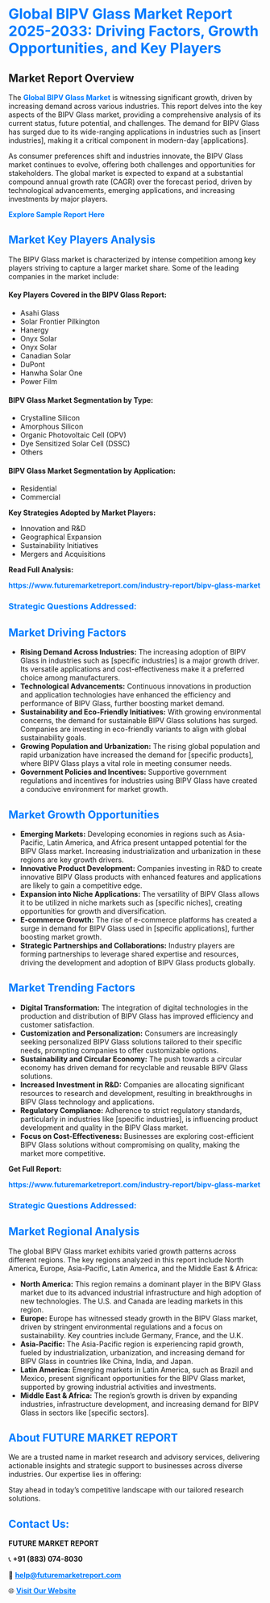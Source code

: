 <h1 style="color: #007BFF;">Global BIPV Glass Market Report 2025-2033: Driving Factors, Growth Opportunities, and Key Players</h1>

<section id="overview">
<h2>Market Report Overview</h2>
<p>The <a href="https://www.futuremarketreport.com/industry-report/bipv-glass-market" style="color: #007BFF; text-decoration: none;"><strong>Global BIPV Glass Market</strong></a> is witnessing significant growth, driven by increasing demand across various industries. This report delves into the key aspects of the BIPV Glass market, providing a comprehensive analysis of its current status, future potential, and challenges. The demand for BIPV Glass has surged due to its wide-ranging applications in industries such as [insert industries], making it a critical component in modern-day [applications].</p>
<p>As consumer preferences shift and industries innovate, the BIPV Glass market continues to evolve, offering both challenges and opportunities for stakeholders. The global market is expected to expand at a substantial compound annual growth rate (CAGR) over the forecast period, driven by technological advancements, emerging applications, and increasing investments by major players.</p>
</section>

<section id="overview">
<p><a href="https://www.futuremarketreport.com/request-sample/reportId=115077" style="color: #007BFF; text-decoration: none;"><strong>Explore Sample Report Here</strong></a></p>
</section>

<section id="key-players">
<h2 style="color: #007BFF;">Market Key Players Analysis</h2>
<p>The BIPV Glass market is characterized by intense competition among key players striving to capture a larger market share. Some of the leading companies in the market include:</p>
<h4>Key Players Covered in the BIPV Glass Report:</h4>
<ul><li>Asahi Glass</li><li>Solar Frontier Pilkington</li><li>Hanergy</li><li>Onyx Solar</li><li>Onyx Solar</li><li>Canadian Solar</li><li>DuPont</li><li>Hanwha Solar One</li><li>Power Film</li></ul>
<h4>BIPV Glass Market Segmentation by Type:</h4>
<ul><li>Crystalline Silicon</li><li>Amorphous Silicon</li><li>Organic Photovoltaic Cell (OPV)</li><li>Dye Sensitized Solar Cell (DSSC)</li><li>Others</li></ul>

<h4>BIPV Glass Market Segmentation by Application:</h4>
<ul><li>Residential</li><li>Commercial</li></ul>
<p><strong>Key Strategies Adopted by Market Players:</strong></p>
<ul>
<li>Innovation and R&D</li>
<li>Geographical Expansion</li>
<li>Sustainability Initiatives</li>
<li>Mergers and Acquisitions</li>
</ul>
</section>

<section>
<p><strong>Read Full Analysis: </strong></p><a href="https://www.futuremarketreport.com/industry-report/bipv-glass-market" style="color: #007BFF; text-decoration: none;"><strong>https://www.futuremarketreport.com/industry-report/bipv-glass-market</strong></a>
<h3 style="color: #007BFF;">Strategic Questions Addressed:</h3>
</section>

<section id="driving-factors">
<h2 style="color: #007BFF;">Market Driving Factors</h2>
<ul>
<li><strong>Rising Demand Across Industries:</strong> The increasing adoption of BIPV Glass in industries such as [specific industries] is a major growth driver. Its versatile applications and cost-effectiveness make it a preferred choice among manufacturers.</li>
<li><strong>Technological Advancements:</strong> Continuous innovations in production and application technologies have enhanced the efficiency and performance of BIPV Glass, further boosting market demand.</li>
<li><strong>Sustainability and Eco-Friendly Initiatives:</strong> With growing environmental concerns, the demand for sustainable BIPV Glass solutions has surged. Companies are investing in eco-friendly variants to align with global sustainability goals.</li>
<li><strong>Growing Population and Urbanization:</strong> The rising global population and rapid urbanization have increased the demand for [specific products], where BIPV Glass plays a vital role in meeting consumer needs.</li>
<li><strong>Government Policies and Incentives:</strong> Supportive government regulations and incentives for industries using BIPV Glass have created a conducive environment for market growth.</li>
</ul>
</section>

<section id="growth-opportunities">
<h2 style="color: #007BFF;">Market Growth Opportunities</h2>
<ul>
<li><strong>Emerging Markets:</strong> Developing economies in regions such as Asia-Pacific, Latin America, and Africa present untapped potential for the BIPV Glass market. Increasing industrialization and urbanization in these regions are key growth drivers.</li>
<li><strong>Innovative Product Development:</strong> Companies investing in R&D to create innovative BIPV Glass products with enhanced features and applications are likely to gain a competitive edge.</li>
<li><strong>Expansion into Niche Applications:</strong> The versatility of BIPV Glass allows it to be utilized in niche markets such as [specific niches], creating opportunities for growth and diversification.</li>
<li><strong>E-commerce Growth:</strong> The rise of e-commerce platforms has created a surge in demand for BIPV Glass used in [specific applications], further boosting market growth.</li>
<li><strong>Strategic Partnerships and Collaborations:</strong> Industry players are forming partnerships to leverage shared expertise and resources, driving the development and adoption of BIPV Glass products globally.</li>
</ul>
</section>

<section id="trending-factors">
<h2 style="color: #007BFF;">Market Trending Factors</h2>
<ul>
<li><strong>Digital Transformation:</strong> The integration of digital technologies in the production and distribution of BIPV Glass has improved efficiency and customer satisfaction.</li>
<li><strong>Customization and Personalization:</strong> Consumers are increasingly seeking personalized BIPV Glass solutions tailored to their specific needs, prompting companies to offer customizable options.</li>
<li><strong>Sustainability and Circular Economy:</strong> The push towards a circular economy has driven demand for recyclable and reusable BIPV Glass solutions.</li>
<li><strong>Increased Investment in R&D:</strong> Companies are allocating significant resources to research and development, resulting in breakthroughs in BIPV Glass technology and applications.</li>
<li><strong>Regulatory Compliance:</strong> Adherence to strict regulatory standards, particularly in industries like [specific industries], is influencing product development and quality in the BIPV Glass market.</li>
<li><strong>Focus on Cost-Effectiveness:</strong> Businesses are exploring cost-efficient BIPV Glass solutions without compromising on quality, making the market more competitive.</li>
</ul>
</section>

<section>
<p><strong>Get Full Report: </strong></p><a href="https://www.futuremarketreport.com/industry-report/bipv-glass-market" style="color: #007BFF; text-decoration: none;"><strong>https://www.futuremarketreport.com/industry-report/bipv-glass-market</strong></a>
<h3 style="color: #007BFF;">Strategic Questions Addressed:</h3>
</section>


<section id="regional-analysis">
<h2 style="color: #007BFF;">Market Regional Analysis</h2>
<p>The global BIPV Glass market exhibits varied growth patterns across different regions. The key regions analyzed in this report include North America, Europe, Asia-Pacific, Latin America, and the Middle East & Africa:</p>
<ul>
<li><strong>North America:</strong> This region remains a dominant player in the BIPV Glass market due to its advanced industrial infrastructure and high adoption of new technologies. The U.S. and Canada are leading markets in this region.</li>
<li><strong>Europe:</strong> Europe has witnessed steady growth in the BIPV Glass market, driven by stringent environmental regulations and a focus on sustainability. Key countries include Germany, France, and the U.K.</li>
<li><strong>Asia-Pacific:</strong> The Asia-Pacific region is experiencing rapid growth, fueled by industrialization, urbanization, and increasing demand for BIPV Glass in countries like China, India, and Japan.</li>
<li><strong>Latin America:</strong> Emerging markets in Latin America, such as Brazil and Mexico, present significant opportunities for the BIPV Glass market, supported by growing industrial activities and investments.</li>
<li><strong>Middle East & Africa:</strong> The region’s growth is driven by expanding industries, infrastructure development, and increasing demand for BIPV Glass in sectors like [specific sectors].</li>
</ul>
</section>

<footer>
<h2 style="color: #007BFF;">About FUTURE MARKET REPORT</h2>
<p>We are a trusted name in market research and advisory services, delivering actionable insights and strategic support to businesses across diverse industries. Our expertise lies in offering:</p>

<p>Stay ahead in today’s competitive landscape with our tailored research solutions.</p>

<h2 style="color: #007BFF;">Contact Us:</h2>
<p><strong>FUTURE MARKET REPORT</strong></p>
<p>📞 <strong>+91 (883) 074-8030</strong></p>
<p>📧 <strong><a href="mailto:help@futuremarketreport.com" style="color: #007BFF;">help@futuremarketreport.com</a></strong></p>
<p>🌐 <strong><a href="https://www.futuremarketreport.com/" style="color: #007BFF;">Visit Our Website</a></strong></p>
</footer>